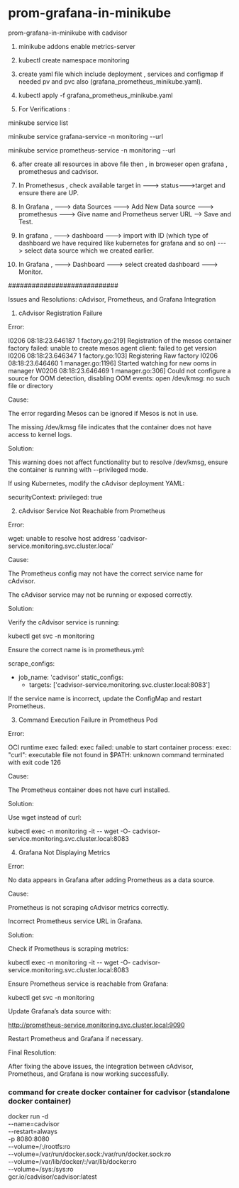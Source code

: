 # prom-grafana-in-minikube
prom-grafana-in-minikube with cadvisor


1. minikube addons enable metrics-server

2. kubectl create namespace monitoring

3. create yaml file which include deployment , services and configmap if needed pv and pvc also (grafana_prometheus_minikube.yaml).

4. kubectl apply -f grafana_prometheus_minikube.yaml

5. For Verifications : 

minikube service list

minikube service grafana-service -n monitoring --url

minikube service prometheus-service -n monitoring --url


6. after create all resources in above file then , in broweser open grafana , promethesus and cadvisor.

7. In Promethesus , check available target in ---> status--->target and ensure there are UP.

8. In Grafana , ---> data Sources ---> Add New Data source ---> promethesus ---> Give name and Prometheus server URL --> Save and Test.

9. In grafana , ---> dashboard ---> import with ID (which type of dashboard we have required like kubernetes for grafana and so on) ---> select data source which we created earlier.

10. In Grafana , ---> Dashboard ---> select created dashboard ---> Monitor.

############################ 

Issues and Resolutions: cAdvisor, Prometheus, and Grafana Integration

1. cAdvisor Registration Failure

Error:

I0206 08:18:23.646187       1 factory.go:219] Registration of the mesos container factory failed: unable to create mesos agent client: failed to get version
I0206 08:18:23.646347       1 factory.go:103] Registering Raw factory
I0206 08:18:23.646460       1 manager.go:1196] Started watching for new ooms in manager
W0206 08:18:23.646469       1 manager.go:306] Could not configure a source for OOM detection, disabling OOM events: open /dev/kmsg: no such file or directory

Cause:

The error regarding Mesos can be ignored if Mesos is not in use.

The missing /dev/kmsg file indicates that the container does not have access to kernel logs.

Solution:

This warning does not affect functionality but to resolve /dev/kmsg, ensure the container is running with --privileged mode.

If using Kubernetes, modify the cAdvisor deployment YAML:

securityContext:
  privileged: true

2. cAdvisor Service Not Reachable from Prometheus

Error:

wget: unable to resolve host address 'cadvisor-service.monitoring.svc.cluster.local'

Cause:

The Prometheus config may not have the correct service name for cAdvisor.

The cAdvisor service may not be running or exposed correctly.

Solution:

Verify the cAdvisor service is running:

kubectl get svc -n monitoring

Ensure the correct name is in prometheus.yml:

scrape_configs:
  - job_name: 'cadvisor'
    static_configs:
      - targets: ['cadvisor-service.monitoring.svc.cluster.local:8083']

If the service name is incorrect, update the ConfigMap and restart Prometheus.

3. Command Execution Failure in Prometheus Pod

Error:

OCI runtime exec failed: exec failed: unable to start container process: exec: "curl": executable file not found in $PATH: unknown
command terminated with exit code 126

Cause:

The Prometheus container does not have curl installed.

Solution:

Use wget instead of curl:

kubectl exec -n monitoring -it <prometheus-pod> -- wget -O- cadvisor-service.monitoring.svc.cluster.local:8083

4. Grafana Not Displaying Metrics

Error:

No data appears in Grafana after adding Prometheus as a data source.

Cause:

Prometheus is not scraping cAdvisor metrics correctly.

Incorrect Prometheus service URL in Grafana.

Solution:

Check if Prometheus is scraping metrics:

kubectl exec -n monitoring -it <prometheus-pod> -- wget -O- cadvisor-service.monitoring.svc.cluster.local:8083

Ensure Prometheus service is reachable from Grafana:

kubectl get svc -n monitoring

Update Grafana’s data source with:

http://prometheus-service.monitoring.svc.cluster.local:9090

Restart Prometheus and Grafana if necessary.

Final Resolution:

After fixing the above issues, the integration between cAdvisor, Prometheus, and Grafana is now working successfully.


### command for create docker container for cadvisor (standalone docker container)
docker run -d \
  --name=cadvisor \
  --restart=always \
  -p 8080:8080 \
  --volume=/:/rootfs:ro \
  --volume=/var/run/docker.sock:/var/run/docker.sock:ro \
  --volume=/var/lib/docker/:/var/lib/docker:ro \
  --volume=/sys:/sys:ro \
  gcr.io/cadvisor/cadvisor:latest

